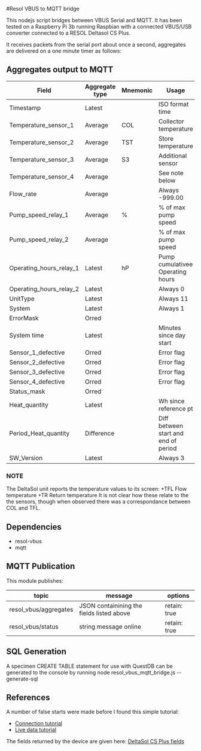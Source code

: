 #Resol VBUS to MQTT bridge

This nodejs script bridges between VBUS Serial and MQTT. 
It has been tested on a Raspberry Pi 3b running Raspbian with a connected VBUS/USB converter connected to a RESOL Deltasol CS Plus.

It receives packets from the serial port about once a second, aggregates are delivered on a one minute timer as follows:

## Aggregates output to MQTT

| Field                    | Aggregate type | Mnemonic |Usage                 |
|--------------------------|----------------|----------|----------------------|
| Timestamp                | Latest         |          | ISO format time      |
| Temperature_sensor_1     | Average        | COL      |Collector temperature |
| Temperature_sensor_2     | Average        | TST      |Store temperature     |
| Temperature_sensor_3     | Average        | S3       |Additional sensor     |
| Temperature_sensor_4     | Average        |          | See note below       |
| Flow_rate                | Average        |          | Always -999.00       |
| Pump_speed_relay_1       | Average        | %        | % of max pump speed  |
| Pump_speed_relay_2       | Average        |          | % of max pump speed  |
| Operating_hours_relay_1  | Latest         | hP       | Pump cumulativee Operating hours |
| Operating_hours_relay_2  | Latest         |          | Always 0             |
| UnitType                 | Latest         |          | Always 11            |
| System                   | Latest         |          | Always 1             |
| ErrorMask                | Orred          |          |                      |
| System time              | Latest         |          | Minutes since day start |
| Sensor_1_defective       | Orred          |          | Error flag           |
| Sensor_2_defective       | Orred          |          | Error flag           |
| Sensor_3_defective       | Orred          |          | Error flag           |
| Sensor_4_defective       | Orred          |          | Error flag           |
| Status_mask              | Orred          |          |                      |
| Heat_quantity            | Latest         |          | Wh since reference pt|
| Period_Heat_quantity     | Difference     |          | Diff between start and end of  period |
| SW_Version               | Latest         |          | Always 3             |

### NOTE
The DeltaSol unit reports the temperature values to its screen:
+TFL Flow temperature
+TR Return temperature
It is not clear how these relate to the the sensors, though when observed there was a correspondance between COL and TFL. 

## Dependencies
+ resol-vbus
+ mqtt

## MQTT Publication
This module publishes:

| topic                 | message                                    | options      |
|-----------------------|--------------------------------------------|--------------|
|resol_vbus/aggregates  | JSON containining the fields listed above  | retain: true |
|resol_vbus/status      | string message online                      | retain: true |

## SQL Generation
A specimen CREATE TABLE statement for use with QuestDB can be generated to the console by running node resol_vbus_mqtt_bridge.js --generate-sql

## References
A number of false starts were made before I found this simple tutorial:
+ [Connection tutorial](https://danielwippermann.github.io/resol-vbus/#/md/docs/connection-tutorial) 
+ [Live data tutorial](https://danielwippermann.github.io/resol-vbus/#/md/docs/live-data-tutorial)

The fields returned by the device are given here:
[DeltaSol CS Plus fields](https://danielwippermann.github.io/resol-vbus/#/vsf/fields/00_0010_2211_10_0100)

